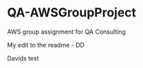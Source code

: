 # QA-AWSGroupProject
AWS group assignment for QA Consulting

My edit to the readme - DD

Davids test
